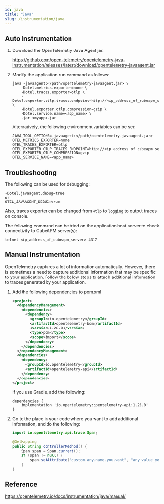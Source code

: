 ```yaml
---
id: java
title: "Java"
slug: /instrumentation/java
---
```


## Auto Instrumentation

1. Download the OpenTelemetry Java Agent jar.

   https://github.com/open-telemetry/opentelemetry-java-instrumentation/releases/latest/download/opentelemetry-javaagent.jar

2. Modify the application run command as follows:

   ```shell
   java -javaagent:</path/opentelemetry-javaagent.jar> \
       -Dotel.metrics.exporter=none \
       -Dotel.traces.exporter=otlp \
       -Dotel.exporter.otlp.traces.endpoint=http://<ip_address_of_cubeapm_server>:4317 \
       -Dotel.exporter.otlp.compression=gzip \
       -Dotel.service.name=<app_name> \
       -jar <myapp>.jar
   ```

   Alternatively, the following environment variables can be set:

   ```shell
   JAVA_TOOL_OPTIONS=-javaagent:</path/opentelemetry-javaagent.jar>
   OTEL_METRICS_EXPORTER=none
   OTEL_TRACES_EXPORTER=otlp
   OTEL_EXPORTER_OTLP_TRACES_ENDPOINT=http://<ip_address_of_cubeapm_server>:4317
   OTEL_EXPORTER_OTLP_COMPRESSION=gzip
   OTEL_SERVICE_NAME=<app_name>
   ```

## Troubleshooting

The following can be used for debugging:

```
-Dotel.javaagent.debug=true
or
OTEL_JAVAAGENT_DEBUG=true
```

Also, traces exporter can be changed from `otlp` to `logging` to output traces on console.

The following command can be tried on the application host server to check connectivity to CubeAPM server(s):

```shell
telnet <ip_address_of_cubeapm_server> 4317
```

## Manual Instrumentation

OpenTelemetry captures a lot of information automatically. However, there is sometimes a need to capture
additional information that may be specific to your application. Follow the below steps to attach additional
information to traces generated by your application.

1. Add the following dependencies to pom.xml

   ```xml
   <project>
     <dependencyManagement>
       <dependencies>
         <dependency>
           <groupId>io.opentelemetry</groupId>
           <artifactId>opentelemetry-bom</artifactId>
           <version>1.28.0</version>
           <type>pom</type>
           <scope>import</scope>
         </dependency>
       </dependencies>
     </dependencyManagement>
     <dependencies>
       <dependency>
         <groupId>io.opentelemetry</groupId>
         <artifactId>opentelemetry-api</artifactId>
       </dependency>
     </dependencies>
   </project>
   ```

   If you use Gradle, add the following:

   ```
   dependencies {
       implementation 'io.opentelemetry:opentelemetry-api:1.28.0'
   }
   ```

2. Go to the place in your code where you want to add additional information, and do the following:

   ```java
   import io.opentelemetry.api.trace.Span;

   @GetMapping
   public String controllerMethod() {
       Span span = Span.current();
       if (span != null) {
           span.setAttribute("custom.any.name.you.want", "any_value_you_want");
       }
   }
   ```

## Reference

https://opentelemetry.io/docs/instrumentation/java/manual/
